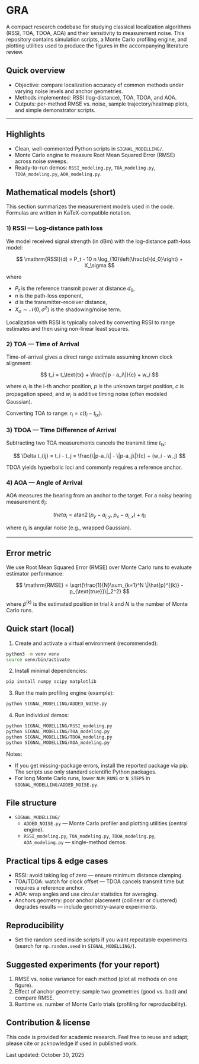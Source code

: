 # GRA 

A compact research codebase for studying classical localization algorithms (RSSI, TOA, TDOA, AOA) and their sensitivity to measurement noise. This repository contains simulation scripts, a Monte Carlo profiling engine, and plotting utilities used to produce the figures in the accompanying literature review.

## Quick overview

- Objective: compare localization accuracy of common methods under varying noise levels and anchor geometries.
- Methods implemented: RSSI (log-distance), TOA, TDOA, and AOA.
- Outputs: per-method RMSE vs. noise, sample trajectory/heatmap plots, and simple demonstrator scripts.

---

## Highlights

- Clean, well-commented Python scripts in `SIGNAL_MODELLING/`.
- Monte Carlo engine to measure Root Mean Squared Error (RMSE) across noise sweeps.
- Ready-to-run demos: `RSSI_modeling.py`, `TOA_modeling.py`, `TDOA_modeling.py`, `AOA_modeling.py`.

## Mathematical models (short)

This section summarizes the measurement models used in the code. Formulas are written in KaTeX-compatible notation.

### 1) RSSI — Log-distance path loss

We model received signal strength (in dBm) with the log-distance path-loss model:

$$
\mathrm{RSSI}(d) = P_t - 10 n \log_{10}\left(\frac{d}{d_0}\right) + X_\sigma
$$

where
- $P_t$ is the reference transmit power at distance $d_0$,
- $n$ is the path-loss exponent,
- $d$ is the transmitter–receiver distance,
- $X_\sigma \sim \mathcal{N}(0,\sigma^2)$ is the shadowing/noise term.

Localization with RSSI is typically solved by converting RSSI to range estimates and then using non-linear least squares.

### 2) TOA — Time of Arrival

Time-of-arrival gives a direct range estimate assuming known clock alignment:

$$
t_i = t_\text{tx} + \frac{\|p - a_i\|}{c} + w_i
$$

where $a_i$ is the i-th anchor position, $p$ is the unknown target position, $c$ is propagation speed, and $w_i$ is additive timing noise (often modeled Gaussian).

Converting TOA to range: $r_i = c (t_i - t_\text{tx})$.

### 3) TDOA — Time Difference of Arrival

Subtracting two TOA measurements cancels the transmit time $t_\text{tx}$:

$$
\Delta t_{ij} = t_i - t_j = \frac{\|p-a_i\| - \|p-a_j\|}{c} + (w_i - w_j)
$$

TDOA yields hyperbolic loci and commonly requires a reference anchor.

### 4) AOA — Angle of Arrival

AOA measures the bearing from an anchor to the target. For a noisy bearing measurement $\theta_i$:

$$
theta_i = \operatorname{atan2}(p_y - a_{i,y},\; p_x - a_{i,x}) + \eta_i
$$

where $\eta_i$ is angular noise (e.g., wrapped Gaussian).

---

## Error metric

We use Root Mean Squared Error (RMSE) over Monte Carlo runs to evaluate estimator performance:

$$
\mathrm{RMSE} = \sqrt{\frac{1}{N}\sum_{k=1}^N \|\hat{p}^{(k)} - p_{\text{true}}\|_2^2}
$$

where $\hat{p}^{(k)}$ is the estimated position in trial $k$ and $N$ is the number of Monte Carlo runs.

## Quick start (local)

1. Create and activate a virtual environment (recommended):

```bash
python3 -m venv venv
source venv/bin/activate
```

2. Install minimal dependencies:

```bash
pip install numpy scipy matplotlib
```

3. Run the main profiling engine (example):

```bash
python SIGNAL_MODELLING/ADDED_NOISE.py
```

4. Run individual demos:

```bash
python SIGNAL_MODELLING/RSSI_modeling.py
python SIGNAL_MODELLING/TOA_modeling.py
python SIGNAL_MODELLING/TDOA_modeling.py
python SIGNAL_MODELLING/AOA_modeling.py
```

Notes:
- If you get missing-package errors, install the reported package via pip. The scripts use only standard scientific Python packages.
- For long Monte Carlo runs, lower `NUM_RUNS` or `N_STEPS` in `SIGNAL_MODELLING/ADDED_NOISE.py`.

## File structure

- `SIGNAL_MODELLING/`
	- `ADDED_NOISE.py` — Monte Carlo profiler and plotting utilities (central engine).
	- `RSSI_modeling.py`, `TOA_modeling.py`, `TDOA_modeling.py`, `AOA_modeling.py` — single-method demos.

## Practical tips & edge cases

- RSSI: avoid taking log of zero — ensure minimum distance clamping.
- TOA/TDOA: watch for clock offset — TDOA cancels transmit time but requires a reference anchor.
- AOA: wrap angles and use circular statistics for averaging.
- Anchors geometry: poor anchor placement (collinear or clustered) degrades results — include geometry-aware experiments.

## Reproducibility

- Set the random seed inside scripts if you want repeatable experiments (search for `np.random.seed` in `SIGNAL_MODELLING/`).

## Suggested experiments (for your report)

1. RMSE vs. noise variance for each method (plot all methods on one figure).
2. Effect of anchor geometry: sample two geometries (good vs. bad) and compare RMSE.
3. Runtime vs. number of Monte Carlo trials (profiling for reproducibility).

## Contribution & license

This code is provided for academic research. Feel free to reuse and adapt; please cite or acknowledge if used in published work.

Last updated: October 30, 2025

